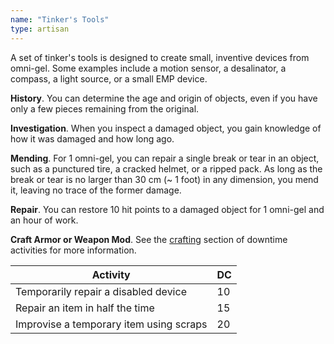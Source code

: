 ```yaml
---
name: "Tinker's Tools"
type: artisan
---
```


A set of tinker's tools is designed to create small, inventive devices from omni-gel. Some examples include a motion sensor,
a desalinator, a compass, a light source, or a small EMP device.

__History__. You can determine the age and origin of objects, even if you have only a few pieces remaining from the original.

__Investigation__. When you inspect a damaged object, you gain knowledge of how it was damaged and how long ago.

__Mending__. For 1 omni-gel, you can repair a single break or tear in an object, such as a punctured tire, a cracked helmet, or a ripped pack.
As long as the break or tear is no larger than 30 cm (~ 1 foot) in any dimension, you mend it, leaving no trace of the former damage.

__Repair__. You can restore 10 hit points to a damaged object for 1 omni-gel and an hour of work.

__Craft Armor or Weapon Mod__. See the [crafting](/manual/missions#between-missions) section
of downtime activities for more information.

Activity | DC
--- | ---
Temporarily repair a disabled device | 10
Repair an item in half the time | 15
Improvise a temporary item using scraps | 20
